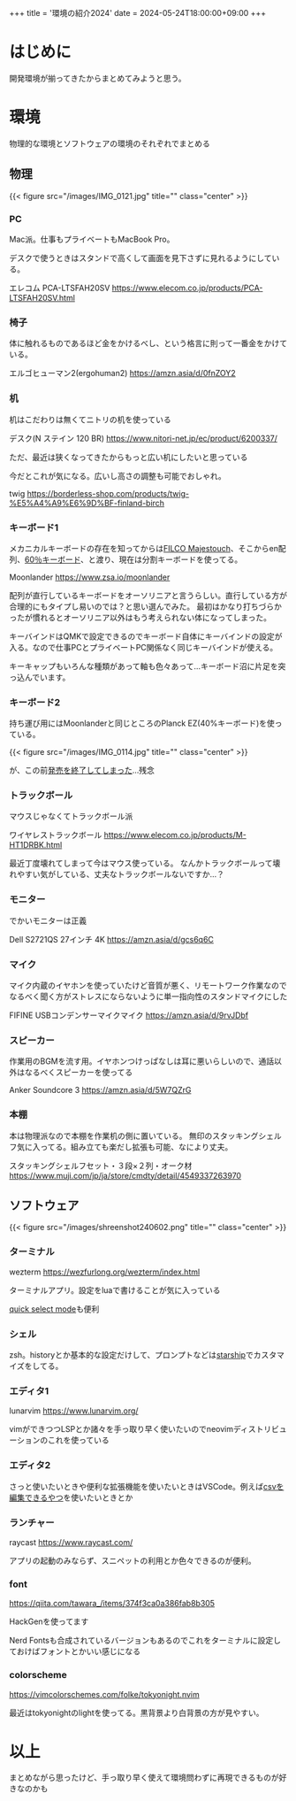 +++
title = '環境の紹介2024'
date = 2024-05-24T18:00:00+09:00
+++

# はじめに
開発環境が揃ってきたからまとめてみようと思う。

# 環境
物理的な環境とソフトウェアの環境のそれぞれでまとめる

## 物理
{{< figure src="/images/IMG_0121.jpg" title="" class="center" >}}

### PC
Mac派。仕事もプライベートもMacBook Pro。

デスクで使うときはスタンドで高くして画面を見下さずに見れるようにしている。

エレコム PCA-LTSFAH20SV
https://www.elecom.co.jp/products/PCA-LTSFAH20SV.html

### 椅子

体に触れるものであるほど金をかけるべし、という格言に則って一番金をかけている。

エルゴヒューマン2(ergohuman2)
https://amzn.asia/d/0fnZOY2

### 机

机はこだわりは無くてニトリの机を使っている

デスク(N ステイン 120 BR)
https://www.nitori-net.jp/ec/product/6200337/

ただ、最近は狭くなってきたからもっと広い机にしたいと思っている

今だとこれが気になる。広いし高さの調整も可能でおしゃれ。

twig
https://borderless-shop.com/products/twig-%E5%A4%A9%E6%9D%BF-finland-birch

### キーボード1
メカニカルキーボードの存在を知ってからは[FILCO Majestouch](https://diatec.co.jp/products/det.php?prod_c=7821)、そこからen配列、[60％キーボード](https://www.diatec.co.jp/shop/MINILA-R/)、と渡り、現在は分割キーボードを使ってる。

Moonlander
https://www.zsa.io/moonlander

配列が直行しているキーボードをオーソリニアと言うらしい。直行している方が合理的にもタイプし易いのでは？と思い選んでみた。
最初はかなり打ちづらかったが慣れるとオーソリニア以外はもう考えられない体になってしまった。

キーバインドはQMKで設定できるのでキーボード自体にキーバインドの設定が入る。なので仕事PCとプライベートPC関係なく同じキーバインドが使える。

キーキャップもいろんな種類があって軸も色々あって…キーボード沼に片足を突っ込んでいます。

### キーボード2

持ち運び用にはMoonlanderと同じところのPlanck EZ(40%キーボード)を使っている。

{{< figure src="/images/IMG_0114.jpg" title="" class="center" >}}

が、この前[発売を終了してしまった](https://blog.zsa.io/2307-goodbye-planck-ez/)…残念 

### トラックボール

マウスじゃなくてトラックボール派

ワイヤレストラックボール
https://www.elecom.co.jp/products/M-HT1DRBK.html

最近丁度壊れてしまって今はマウス使っている。
なんかトラックボールって壊れやすい気がしている、丈夫なトラックボールないですか…？

### モニター
でかいモニターは正義

Dell S2721QS 27インチ 4K
https://amzn.asia/d/gcs6q6C

### マイク
マイク内蔵のイヤホンを使っていたけど音質が悪く、リモートワーク作業なのでなるべく聞く方がストレスにならないように単一指向性のスタンドマイクにした

FIFINE USBコンデンサーマイクマイク
https://amzn.asia/d/9rvJDbf

### スピーカー
作業用のBGMを流す用。イヤホンつけっぱなしは耳に悪いらしいので、通話以外はなるべくスピーカーを使ってる

Anker Soundcore 3
https://amzn.asia/d/5W7QZrG

### 本棚
本は物理派なので本棚を作業机の側に置いている。
無印のスタッキングシェルフ気に入ってる。組み立ても楽だし拡張も可能、なにより丈夫。

スタッキングシェルフセット・３段×２列・オーク材
https://www.muji.com/jp/ja/store/cmdty/detail/4549337263970

## ソフトウェア
{{< figure src="/images/shreenshot240602.png" title="" class="center" >}}

### ターミナル

wezterm
https://wezfurlong.org/wezterm/index.html

ターミナルアプリ。設定をluaで書けることが気に入っている

[quick select mode](https://wezfurlong.org/wezterm/quickselect.html)も便利 

### シェル
zsh。historyとか基本的な設定だけして、プロンプトなどは[starship](https://starship.rs/ja-JP/)でカスタマイズをしてる。

### エディタ1

lunarvim
https://www.lunarvim.org/

vimができつつLSPとか諸々を手っ取り早く使いたいのでneovimディストリビューションのこれを使っている

### エディタ2
さっと使いたいときや便利な拡張機能を使いたいときはVSCode。例えば[csvを編集できるやつ](https://marketplace.visualstudio.com/items?itemName=janisdd.vscode-edit-csv)を使いたいときとか

### ランチャー 

raycast
https://www.raycast.com/

アプリの起動のみならず、スニペットの利用とか色々できるのが便利。

### font
https://qiita.com/tawara_/items/374f3ca0a386fab8b305

HackGenを使ってます

Nerd Fontsも合成されているバージョンもあるのでこれをターミナルに設定しておけばフォントとかいい感じになる

### colorscheme
https://vimcolorschemes.com/folke/tokyonight.nvim

最近はtokyonightのlightを使ってる。黒背景より白背景の方が見やすい。

# 以上

まとめながら思ったけど、手っ取り早く使えて環境問わずに再現できるものが好きなのかも
